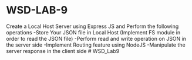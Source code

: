 # WSD-LAB-9
Create a Local Host Server using Express JS and Perform the following operations   -Store Your JSON file in Local Host (Implement FS module in order to read the JSON file) -Perform read and write operation on JSON in the server side -Implement Routing feature using NodeJS -Manipulate the server response in the client side
#   W S D _ L a b 9  
 